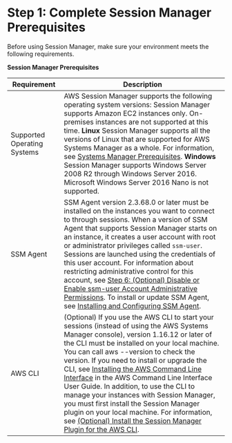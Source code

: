 # Step 1: Complete Session Manager Prerequisites<a name="session-manager-prerequisites"></a>

Before using Session Manager, make sure your environment meets the following requirements\.


**Session Manager Prerequisites**  

| Requirement | Description | 
| --- | --- | 
|  Supported Operating Systems  |  AWS Session Manager supports the following operating system versions:  Session Manager supports Amazon EC2 instances only\. On\-premises instances are not supported at this time\.  **Linux** Session Manager supports all the versions of Linux that are supported for AWS Systems Manager as a whole\. For information, see [Systems Manager Prerequisites](systems-manager-prereqs.md)\. **Windows** Session Manager supports Windows Server 2008 R2 through Windows Server 2016\.  Microsoft Windows Server 2016 Nano is not supported\.    | 
|  SSM Agent  |  SSM Agent version 2\.3\.68\.0 or later must be installed on the instances you want to connect to through sessions\.  When a version of SSM Agent that supports Session Manager starts on an instance, it creates a user account with root or administrator privileges called `ssm-user`\. Sessions are launched using the credentials of this user account\. For information about restricting administrative control for this account, see [Step 6: \(Optional\) Disable or Enable ssm\-user Account Administrative Permissions](session-manager-getting-started-ssm-user-permissions.md)\.  To install or update SSM Agent, see [Installing and Configuring SSM Agent](ssm-agent.md)\.  | 
|  AWS CLI  |  \(Optional\) If you use the AWS CLI to start your sessions \(instead of using the AWS Systems Manager console\), version 1\.16\.12 or later of the CLI must be installed on your local machine\. You can call aws \-\-version to check the version\. If you need to install or upgrade the CLI, see [Installing the AWS Command Line Interface](https://docs.aws.amazon.com/cli/latest/userguide/installing.html) in the AWS Command Line Interface User Guide\. In addition, to use the CLI to manage your instances with Session Manager, you must first install the Session Manager plugin on your local machine\. For information, see [\(Optional\) Install the Session Manager Plugin for the AWS CLI](session-manager-working-with-install-plugin.md)\.  | 